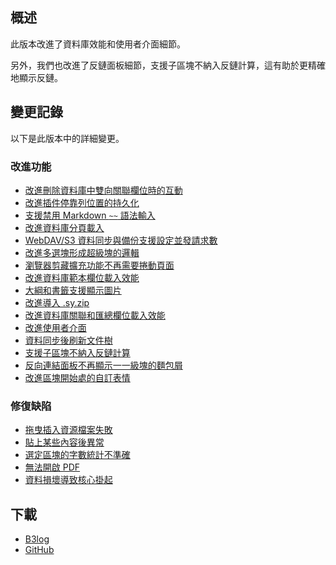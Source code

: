 ## 概述

此版本改進了資料庫效能和使用者介面細節。

另外，我們也改進了反鏈面板細節，支援子區塊不納入反鏈計算，這有助於更精確地顯示反鏈。

## 變更記錄

以下是此版本中的詳細變更。

### 改進功能

* [改進刪除資料庫中雙向關聯欄位時的互動](https://github.com/siyuan-note/siyuan/issues/11252)
* [改進插件停靠列位置的持久化](https://github.com/siyuan-note/siyuan/issues/11931)
* [支援禁用 Markdown `~~` 語法輸入](https://github.com/siyuan-note/siyuan/issues/12641)
* [改進資料庫分頁載入](https://github.com/siyuan-note/siyuan/issues/12780)
* [WebDAV/S3 資料同步與備份支援設定並發請求數](https://github.com/siyuan-note/siyuan/issues/12798)
* [改進多選塊形成超級塊的邏輯](https://github.com/siyuan-note/siyuan/issues/12809)
* [瀏覽器剪藏擴充功能不再需要捲動頁面](https://github.com/siyuan-note/siyuan/issues/12817)
* [改進資料庫範本欄位載入效能](https://github.com/siyuan-note/siyuan/issues/12818)
* [大綱和書籤支援顯示圖片](https://github.com/siyuan-note/siyuan/issues/12820)
* [改進導入 .sy.zip](https://github.com/siyuan-note/siyuan/issues/12825)
* [改進資料庫關聯和匯總欄位載入效能](https://github.com/siyuan-note/siyuan/issues/12835)
* [改進使用者介面](https://github.com/siyuan-note/siyuan/issues/12848)
* [資料同步後刷新文件樹](https://github.com/siyuan-note/siyuan/issues/12860)
* [支援子區塊不納入反鏈計算](https://github.com/siyuan-note/siyuan/issues/12861)
* [反向連結面板不再顯示一一級塊的麵包屑](https://github.com/siyuan-note/siyuan/issues/12862)
* [改進區塊開始處的自訂表情](https://github.com/siyuan-note/siyuan/issues/12868)

### 修復缺陷

* [拖曳插入資源檔案失敗](https://github.com/siyuan-note/siyuan/issues/12791)
* [貼上某些內容後異常](https://github.com/siyuan-note/siyuan/issues/12792)
* [選定區塊的字數統計不準確](https://github.com/siyuan-note/siyuan/issues/12793)
* [無法開啟 PDF](https://github.com/siyuan-note/siyuan/issues/12794)
* [資料損壞導致核心掛起](https://github.com/siyuan-note/siyuan/issues/12852)

## 下載

* [B3log](https://b3log.org/siyuan/download.html)
* [GitHub](https://github.com/siyuan-note/siyuan/releases)